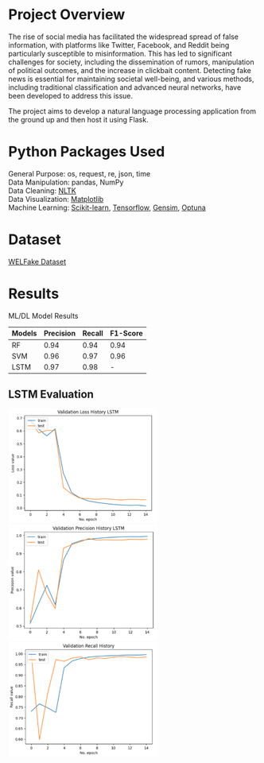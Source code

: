 # Project Overview
The rise of social media has facilitated the widespread spread of false information, with platforms like Twitter, Facebook, and Reddit being particularly susceptible to misinformation. This has led to significant challenges for society, including the dissemination of rumors, manipulation of political outcomes, and the increase in clickbait content. Detecting fake news is essential for maintaining societal well-being, and various methods, including traditional classification and advanced neural networks, have been developed to address this issue.

The project aims to develop a natural language processing application from the ground up and then host it using Flask.

# Python Packages Used
General Purpose: os, request, re, json, time <br /> 
Data Manipulation: pandas, NumPy <br /> 
Data Cleaning: [NLTK](https://www.nltk.org/) <br /> 
Data Visualization: [Matplotlib](https://matplotlib.org/)<br /> 
Machine Learning: [Scikit-learn](https://scikit-learn.org/stable/install.html), [Tensorflow](https://www.tensorflow.org/guide/keras), [Gensim](https://pypi.org/project/gensim/), [Optuna](https://optuna.org/) 

# Dataset
[WELFake Dataset](https://www.kaggle.com/datasets/saurabhshahane/fake-news-classification)

# Results 

ML/DL Model Results

| Models   | Precision | Recall | F1-Score |
|----------|-----------|--------|----------|
| RF       |   0.94    |  0.94  |   0.94   |
| SVM      |   0.96    |  0.97  |   0.96   |
| LSTM     |   0.97    |  0.98  |    -     |

## LSTM Evaluation

<p float="left">
  <img src="figures/LSTM_Loss.png" width="300" />
  <img src="figures/LSTM_Precision.png" width="300" /> 
  <img src="figures/LSTM_Recall.png" width="300" />
</p>

